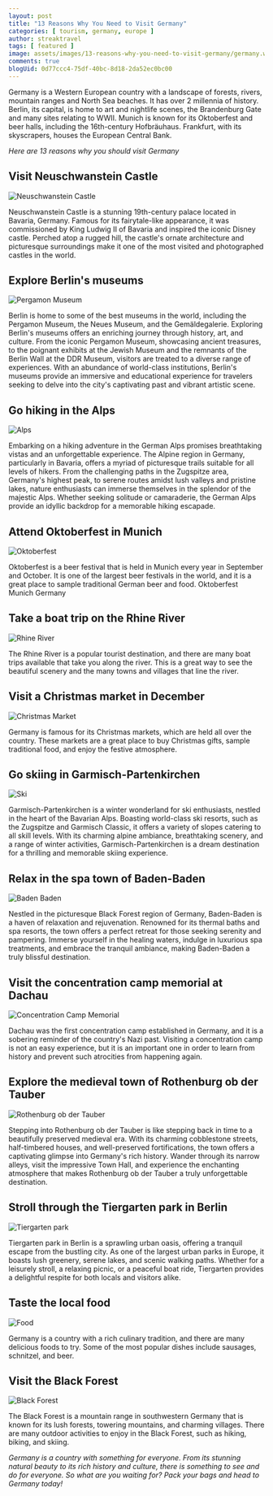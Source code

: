 ```yaml
---
layout: post
title: "13 Reasons Why You Need to Visit Germany"
categories: [ tourism, germany, europe ]
author: streaktravel
tags: [ featured ]
image: assets/images/13-reasons-why-you-need-to-visit-germany/germany.webp
comments: true
blogUid: 0d77ccc4-75df-40bc-8d18-2da52ec0bc00
---
```


Germany is a Western European country with a landscape of forests, rivers, mountain ranges and North Sea beaches. It has over 2 millennia of history. Berlin, its capital, is home to art and nightlife scenes, the Brandenburg Gate and many sites relating to WWII. Munich is known for its Oktoberfest and beer halls, including the 16th-century Hofbräuhaus. Frankfurt, with its skyscrapers, houses the European Central Bank.

_Here are 13 reasons why you should visit Germany_

## Visit Neuschwanstein Castle
![Neuschwanstein Castle](/assets/images/13-reasons-why-you-need-to-visit-germany/neuschwanstein_castle.webp)

Neuschwanstein Castle is a stunning 19th-century palace located in Bavaria, Germany. Famous for its fairytale-like appearance, it was commissioned by King Ludwig II of Bavaria and inspired the iconic Disney castle. Perched atop a rugged hill, the castle's ornate architecture and picturesque surroundings make it one of the most visited and photographed castles in the world.

## Explore Berlin's museums
![Pergamon Museum](/assets/images/13-reasons-why-you-need-to-visit-germany/pergamon_museum.webp)

Berlin is home to some of the best museums in the world, including the Pergamon Museum, the Neues Museum, and the Gemäldegalerie. Exploring Berlin's museums offers an enriching journey through history, art, and culture. From the iconic Pergamon Museum, showcasing ancient treasures, to the poignant exhibits at the Jewish Museum and the remnants of the Berlin Wall at the DDR Museum, visitors are treated to a diverse range of experiences. With an abundance of world-class institutions, Berlin's museums provide an immersive and educational experience for travelers seeking to delve into the city's captivating past and vibrant artistic scene.

## Go hiking in the Alps
![Alps](/assets/images/13-reasons-why-you-need-to-visit-germany/alps.webp)

Embarking on a hiking adventure in the German Alps promises breathtaking vistas and an unforgettable experience. The Alpine region in Germany, particularly in Bavaria, offers a myriad of picturesque trails suitable for all levels of hikers. From the challenging paths in the Zugspitze area, Germany's highest peak, to serene routes amidst lush valleys and pristine lakes, nature enthusiasts can immerse themselves in the splendor of the majestic Alps. Whether seeking solitude or camaraderie, the German Alps provide an idyllic backdrop for a memorable hiking escapade.

## Attend Oktoberfest in Munich
![Oktoberfest](/assets/images/13-reasons-why-you-need-to-visit-germany/oktoberfest.webp)

Oktoberfest is a beer festival that is held in Munich every year in September and October. It is one of the largest beer festivals in the world, and it is a great place to sample traditional German beer and food.
Oktoberfest Munich Germany

## Take a boat trip on the Rhine River
![Rhine River](/assets/images/13-reasons-why-you-need-to-visit-germany/rhine_river.webp)

The Rhine River is a popular tourist destination, and there are many boat trips available that take you along the river. This is a great way to see the beautiful scenery and the many towns and villages that line the river. 

## Visit a Christmas market in December
![Christmas Market](/assets/images/13-reasons-why-you-need-to-visit-germany/christmas_market.webp)

Germany is famous for its Christmas markets, which are held all over the country. These markets are a great place to buy Christmas gifts, sample traditional food, and enjoy the festive atmosphere. 

## Go skiing in Garmisch-Partenkirchen
![Ski](/assets/images/13-reasons-why-you-need-to-visit-germany/ski.webp)

Garmisch-Partenkirchen is a winter wonderland for ski enthusiasts, nestled in the heart of the Bavarian Alps. Boasting world-class ski resorts, such as the Zugspitze and Garmisch Classic, it offers a variety of slopes catering to all skill levels. With its charming alpine ambiance, breathtaking scenery, and a range of winter activities, Garmisch-Partenkirchen is a dream destination for a thrilling and memorable skiing experience.

## Relax in the spa town of Baden-Baden
![Baden Baden](/assets/images/13-reasons-why-you-need-to-visit-germany/baden_baden.webp)

Nestled in the picturesque Black Forest region of Germany, Baden-Baden is a haven of relaxation and rejuvenation. Renowned for its thermal baths and spa resorts, the town offers a perfect retreat for those seeking serenity and pampering. Immerse yourself in the healing waters, indulge in luxurious spa treatments, and embrace the tranquil ambiance, making Baden-Baden a truly blissful destination.

## Visit the concentration camp memorial at Dachau
![Concentration Camp Memorial](/assets/images/13-reasons-why-you-need-to-visit-germany/concentration_camp_memorial.webp)

Dachau was the first concentration camp established in Germany, and it is a sobering reminder of the country's Nazi past. Visiting a concentration camp is not an easy experience, but it is an important one in order to learn from history and prevent such atrocities from happening again.

## Explore the medieval town of Rothenburg ob der Tauber
![Rothenburg ob der Tauber](/assets/images/13-reasons-why-you-need-to-visit-germany/rothenburg_ob_der_tauber.webp)

Stepping into Rothenburg ob der Tauber is like stepping back in time to a beautifully preserved medieval era. With its charming cobblestone streets, half-timbered houses, and well-preserved fortifications, the town offers a captivating glimpse into Germany's rich history. Wander through its narrow alleys, visit the impressive Town Hall, and experience the enchanting atmosphere that makes Rothenburg ob der Tauber a truly unforgettable destination.

## Stroll through the Tiergarten park in Berlin
![Tiergarten park](/assets/images/13-reasons-why-you-need-to-visit-germany/tiergarten_park.webp)

Tiergarten park in Berlin is a sprawling urban oasis, offering a tranquil escape from the bustling city. As one of the largest urban parks in Europe, it boasts lush greenery, serene lakes, and scenic walking paths. Whether for a leisurely stroll, a relaxing picnic, or a peaceful boat ride, Tiergarten provides a delightful respite for both locals and visitors alike.

## Taste the local food
![Food](/assets/images/13-reasons-why-you-need-to-visit-germany/food.webp)

Germany is a country with a rich culinary tradition, and there are many delicious foods to try. Some of the most popular dishes include sausages, schnitzel, and beer.

## Visit the Black Forest
![Black Forest](/assets/images/13-reasons-why-you-need-to-visit-germany/black_forest.webp)

The Black Forest is a mountain range in southwestern Germany that is known for its lush forests, towering mountains, and charming villages. There are many outdoor activities to enjoy in the Black Forest, such as hiking, biking, and skiing.

_Germany is a country with something for everyone. From its stunning natural beauty to its rich history and culture, there is something to see and do for everyone. So what are you waiting for? Pack your bags and head to Germany today!_